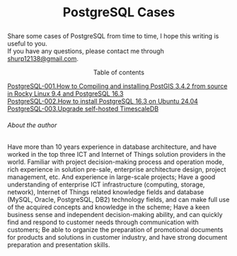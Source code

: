 # <p align="center">PostgreSQL Cases</p>
Share some cases of PostgreSQL from time to time, I hope this writing is useful to you.<br>
If you have any questions, please contact me through shurp12138@gmail.com.

<p align="center">Table of contents</p>

[PostgreSQL-001.How to Compiling and installing PostGIS 3.4.2 from source in Rocky Linux 9.4 and PostgreSQL 16.3](https://github.com/Jerry-Freelancer/PostgreSQL_Cases/blob/main/0001.How%20to%20Compiling%20and%20installing%20postgis%203.4.2%20from%20source%20in%20Rocky%20Linux%209.4%20and%20PostgreSQL%2016.3.md)<br>
[PostgreSQL-002.How to install PostgreSQL 16.3 on Ubuntu 24.04](https://github.com/Jerry-Freelancer/PostgreSQL_Cases/blob/main/0002.How%20to%20install%20PostgreSQL%2016.3%20%20on%20Ubuntu%2024.04.md)<br>
[PostgreSQL-003.Upgrade self-hosted TimescaleDB](https://github.com/Jerry-Freelancer/PostgreSQL_Cases/blob/main/0003.Upgrade%20self-hosted%20TimescaleDB.md)<br>




###### About the author
Have more than 10 years experience in database architecture, and have worked in the top three ICT and Internet of Things solution providers in the world. Familiar with project decision-making process and operation mode, rich experience in solution pre-sale, enterprise architecture design, project management, etc. And experience in large-scale projects; Have a good understanding of enterprise ICT infrastructure (computing, storage, network), Internet of Things related knowledge fields and database (MySQL, Oracle, PostgreSQL, DB2) technology fields, and can make full use of the acquired concepts and knowledge in the scheme; Have a keen business sense and independent decision-making ability, and can quickly find and respond to customer needs through communication with customers; Be able to organize the preparation of promotional documents for products and solutions in customer industry, and have strong document preparation and presentation skills.

